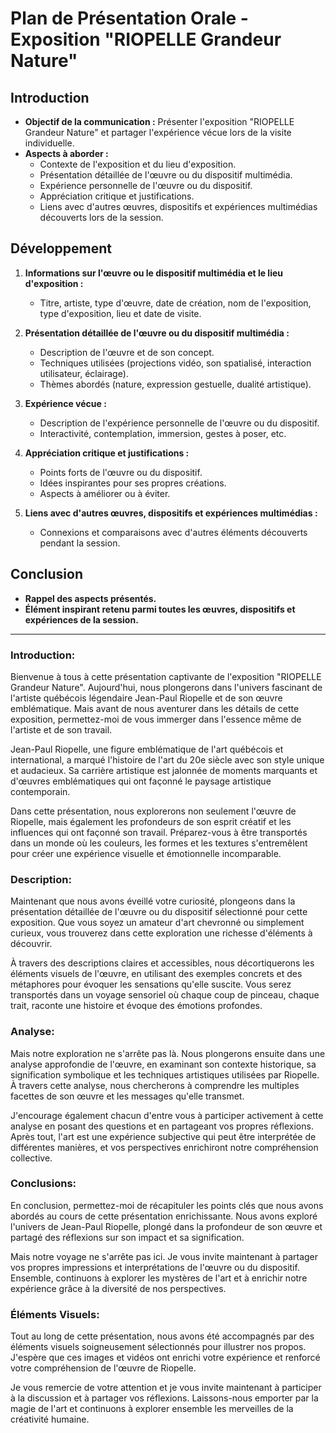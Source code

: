 # Plan de Présentation Orale - Exposition "RIOPELLE Grandeur Nature"

## Introduction
- **Objectif de la communication :** Présenter l'exposition "RIOPELLE Grandeur Nature" et partager l'expérience vécue lors de la visite individuelle.
- **Aspects à aborder :** 
  - Contexte de l'exposition et du lieu d'exposition.
  - Présentation détaillée de l'œuvre ou du dispositif multimédia.
  - Expérience personnelle de l'œuvre ou du dispositif.
  - Appréciation critique et justifications.
  - Liens avec d'autres œuvres, dispositifs et expériences multimédias découverts lors de la session.

## Développement
1. **Informations sur l'œuvre ou le dispositif multimédia et le lieu d'exposition :**
   - Titre, artiste, type d'œuvre, date de création, nom de l'exposition, type d'exposition, lieu et date de visite.

2. **Présentation détaillée de l'œuvre ou du dispositif multimédia :**
   - Description de l'œuvre et de son concept.
   - Techniques utilisées (projections vidéo, son spatialisé, interaction utilisateur, éclairage).
   - Thèmes abordés (nature, expression gestuelle, dualité artistique).

3. **Expérience vécue :**
   - Description de l'expérience personnelle de l'œuvre ou du dispositif.
   - Interactivité, contemplation, immersion, gestes à poser, etc.

4. **Appréciation critique et justifications :**
   - Points forts de l'œuvre ou du dispositif.
   - Idées inspirantes pour ses propres créations.
   - Aspects à améliorer ou à éviter.

5. **Liens avec d'autres œuvres, dispositifs et expériences multimédias :**
   - Connexions et comparaisons avec d'autres éléments découverts pendant la session.

## Conclusion
- **Rappel des aspects présentés.**
- **Élément inspirant retenu parmi toutes les œuvres, dispositifs et expériences de la session.**

--------------------

### Introduction:

Bienvenue à tous à cette présentation captivante de l'exposition "RIOPELLE Grandeur Nature". Aujourd'hui, nous plongerons dans l'univers fascinant de l'artiste québécois légendaire Jean-Paul Riopelle et de son œuvre emblématique. Mais avant de nous aventurer dans les détails de cette exposition, permettez-moi de vous immerger dans l'essence même de l'artiste et de son travail.

Jean-Paul Riopelle, une figure emblématique de l'art québécois et international, a marqué l'histoire de l'art du 20e siècle avec son style unique et audacieux. Sa carrière artistique est jalonnée de moments marquants et d'œuvres emblématiques qui ont façonné le paysage artistique contemporain.

Dans cette présentation, nous explorerons non seulement l'œuvre de Riopelle, mais également les profondeurs de son esprit créatif et les influences qui ont façonné son travail. Préparez-vous à être transportés dans un monde où les couleurs, les formes et les textures s'entremêlent pour créer une expérience visuelle et émotionnelle incomparable.

### Description:

Maintenant que nous avons éveillé votre curiosité, plongeons dans la présentation détaillée de l'œuvre ou du dispositif sélectionné pour cette exposition. Que vous soyez un amateur d'art chevronné ou simplement curieux, vous trouverez dans cette exploration une richesse d'éléments à découvrir.

À travers des descriptions claires et accessibles, nous décortiquerons les éléments visuels de l'œuvre, en utilisant des exemples concrets et des métaphores pour évoquer les sensations qu'elle suscite. Vous serez transportés dans un voyage sensoriel où chaque coup de pinceau, chaque trait, raconte une histoire et évoque des émotions profondes.

### Analyse:

Mais notre exploration ne s'arrête pas là. Nous plongerons ensuite dans une analyse approfondie de l'œuvre, en examinant son contexte historique, sa signification symbolique et les techniques artistiques utilisées par Riopelle. À travers cette analyse, nous chercherons à comprendre les multiples facettes de son œuvre et les messages qu'elle transmet.

J'encourage également chacun d'entre vous à participer activement à cette analyse en posant des questions et en partageant vos propres réflexions. Après tout, l'art est une expérience subjective qui peut être interprétée de différentes manières, et vos perspectives enrichiront notre compréhension collective.

### Conclusions:

En conclusion, permettez-moi de récapituler les points clés que nous avons abordés au cours de cette présentation enrichissante. Nous avons exploré l'univers de Jean-Paul Riopelle, plongé dans la profondeur de son œuvre et partagé des réflexions sur son impact et sa signification.

Mais notre voyage ne s'arrête pas ici. Je vous invite maintenant à partager vos propres impressions et interprétations de l'œuvre ou du dispositif. Ensemble, continuons à explorer les mystères de l'art et à enrichir notre expérience grâce à la diversité de nos perspectives.

### Éléments Visuels:

Tout au long de cette présentation, nous avons été accompagnés par des éléments visuels soigneusement sélectionnés pour illustrer nos propos. J'espère que ces images et vidéos ont enrichi votre expérience et renforcé votre compréhension de l'œuvre de Riopelle.

Je vous remercie de votre attention et je vous invite maintenant à participer à la discussion et à partager vos réflexions. Laissons-nous emporter par la magie de l'art et continuons à explorer ensemble les merveilles de la créativité humaine.
